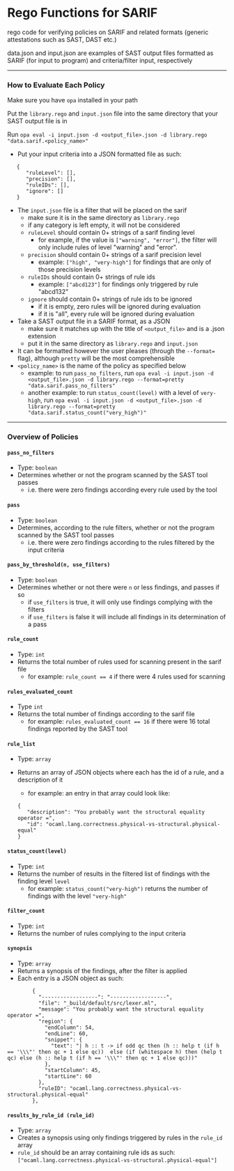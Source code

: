 # Rego Functions for SARIF

rego code for verifying policies on SARIF and related formats (generic attestations such as SAST, DAST etc.)

data.json and input.json are examples of SAST output files formatted as SARIF (for input to program) and criteria/filter input, respectively

---
### How to Evaluate Each Policy

Make sure you have `opa` installed in your path

Put the `library.rego` and `input.json` file into the same directory that your SAST output file is in

Run `opa eval -i input.json -d <output_file>.json -d library.rego "data.sarif.<policy_name>"`

- Put your input criteria into a JSON formatted file as such:

```
   {
      "ruleLevel": [],
      "precision": [],
      "ruleIDs": [],
      "ignore": []
   }
```

- The `input.json` file is a filter that will be placed on the sarif
   - make sure it is in the same directory as `library.rego`
   - if any category is left empty, it will not be considered
   - `ruleLevel` should contain 0+ strings of a sarif finding level
      - for example, if the value is `["warning", "error"]`, the filter will only include rules of level "warning" and "error".
   - `precision` should contain 0+ strings of a sarif precision level
      - example: `["high", "very-high"]` for findings that are only of those precision levels
   - `ruleIDs` should contain 0+ strings of rule ids
      - example: `["abcd123"]` for findings only triggered by rule "abcd132"
   - `ignore` should contain 0+ strings of rule ids to be ignored
      - if it is empty, zero rules will be ignored during evaluation
      - if it is "all", every rule will be ignored during evaluation
- Take a SAST output file in a SARIF format, as a JSON
   - make sure it matches up with the title of `<output_file>` and is a .json extension
   - put it in the same directory as `library.rego` and `input.json`
- It can be formatted however the user pleases (through  the  `--format=` flag), although `pretty` will be the most comprehensible
- `<policy_name>` is the name of the policy as specified below
   - example: to run `pass_no_filters`, run `opa eval -i input.json -d <output_file>.json -d library.rego --format=pretty "data.sarif.pass_no_filters"`
   - another example: to run `status_count(level)` with a level of `very-high`, run `opa eval -i input.json -d <output_file>.json -d library.rego --format=pretty "data.sarif.status_count("very_high")"`

---

### Overview of Policies

#### `pass_no_filters`

- Type: `boolean`
- Determines whether or not the program scanned by the SAST tool passes
   - i.e. there were zero findings according every rule used by the tool

#### `pass`

- Type: `boolean`
- Determines, according to the rule filters, whether or not the program scanned by the SAST tool passes
   - i.e. there were zero findings according to the rules filtered by the input criteria

#### `pass_by_threshold(n, use_filters)`

- Type: `boolean`
- Determines whether or not there were `n` or less findings, and passes if so
   - if `use_filters` is true, it will only use findings complying with the filters
   - if `use_filters` is false it will include all findings in its determination of a pass

#### `rule_count`

- Type: `int`
- Returns the total number of rules used for scanning present in the sarif file
   - for example: `rule_count == 4` if there were 4 rules used for scanning

#### `rules_evaluated_count`

- Type `int`
- Returns the total number of findings according to the sarif file
   - for example: `rules_evaluated_count == 16` if there were 16 total findings reported by the SAST tool

#### `rule_list`

- Type: `array`
- Returns an array of JSON objects where each has the id of a rule, and a description of it
   - for example: an entry in that array could look like:

   ```
   {
      "description": "You probably want the structural equality operator =",
      "id": "ocaml.lang.correctness.physical-vs-structural.physical-equal"
   }
   ```

#### `status_count(level)`

- Type: `int`
- Returns the number of results in the filtered list of findings with the finding level `level`
   - for example: `status_count("very-high")` returns the number of findings with the level `"very-high"`

#### `filter_count`

- Type: `int`
- Returns the number of rules complying to the input criteria

#### `synopsis`

- Type: `array`
- Returns a synopsis of the findings, after the filter is applied
- Each entry is a JSON object as such:

```
        {
          "------------------": "------------------",
          "file": "_build/default/src/lexer.ml",
          "message": "You probably want the structural equality operator =",
          "region": {
            "endColumn": 54,
            "endLine": 60,
            "snippet": {
              "text": "| h :: t -> if odd qc then (h :: help t (if h == '\\\"' then qc + 1 else qc))  else (if (whitespace h) then (help t qc) else (h :: help t (if h == '\\\"' then qc + 1 else qc)))"
            },
            "startColumn": 45,
            "startLine": 60
          },
          "ruleID": "ocaml.lang.correctness.physical-vs-structural.physical-equal"
        },
```

#### `results_by_rule_id (rule_id)`

- Type: `array`
- Creates a synopsis using only findings triggered by rules in the `rule_id` array
- `rule_id` should be an array containing rule ids as such: `["ocaml.lang.correctness.physical-vs-structural.physical-equal"]`
